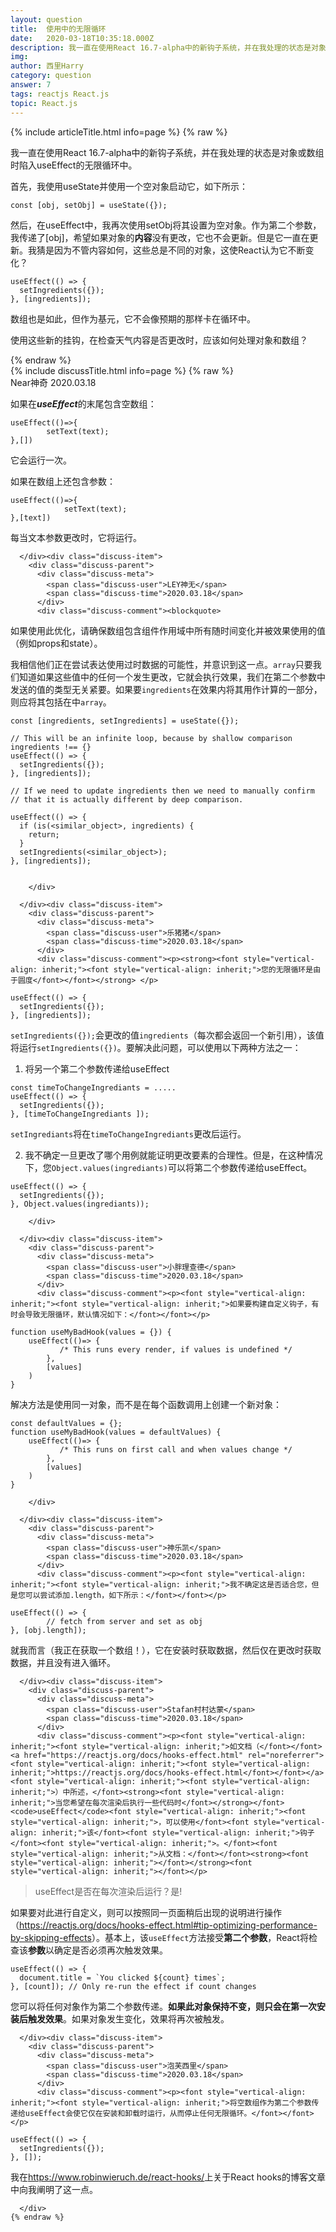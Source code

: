 ```yaml
---
layout: question
title:  使用中的无限循环
date:   2020-03-18T10:35:18.000Z
description: 我一直在使用React 16.7-alpha中的新钩子系统，并在我处理的状态是对象或数组时陷入useEffect的无限循环中。首先，我使用useSta...
img: 
author: 西里Harry
category: question
answer: 7
tags: reactjs React.js
topic: React.js
---
```

<div class="article-root">
  <div class="article">
    {% include articleTitle.html info=page %}
    {% raw %}
    <div class="article-content"><p><font style="vertical-align: inherit;"><font style="vertical-align: inherit;">我一直在使用React 16.7-alpha中的新钩子系统，并在我处理的状态是对象或数组时陷入useEffect的无限循环中。</font></font></p>

<p><font style="vertical-align: inherit;"><font style="vertical-align: inherit;">首先，我使用useState并使用一个空对象启动它，如下所示：</font></font></p>

<pre><code>const [obj, setObj] = useState({});
</code></pre>

<p><font style="vertical-align: inherit;"><font style="vertical-align: inherit;">然后，在useEffect中，我再次使用setObj将其设置为空对象。</font><font style="vertical-align: inherit;">作为第二个参数，我传递了[obj]，希望如果</font><font style="vertical-align: inherit;">对象</font><font style="vertical-align: inherit;">的</font></font><strong><font style="vertical-align: inherit;"><font style="vertical-align: inherit;">内容</font></font></strong><font style="vertical-align: inherit;"><font style="vertical-align: inherit;">没有更改</font><font style="vertical-align: inherit;">，它也不会更新</font><font style="vertical-align: inherit;">。</font><font style="vertical-align: inherit;">但是它一直在更新。</font><font style="vertical-align: inherit;">我猜是因为不管内容如何，​​这些总是不同的对象，这使React认为它不断变化？</font></font></p>

<pre><code>useEffect(() =&gt; {<font></font>
  setIngredients({});<font></font>
}, [ingredients]);<font></font>
</code></pre>

<p><font style="vertical-align: inherit;"><font style="vertical-align: inherit;">数组也是如此，但作为基元，它不会像预期的那样卡在循环中。</font></font></p>

<p><font style="vertical-align: inherit;"><font style="vertical-align: inherit;">使用这些新的挂钩，在检查天气内容是否更改时，应该如何处理对象和数组？</font></font></p></div>
    {% endraw %}
  </div>

  <div class="discuss-wrapper">
    {% include discussTitle.html info=page %}
    {% raw %}
    <div class="discuss-item">
        <div class="discuss-parent">
          <div class="discuss-meta">
            <span class="discuss-user">Near神奇</span>
            <span class="discuss-time">2020.03.18</span>
          </div>
          <div class="discuss-comment"><p><font style="vertical-align: inherit;"><font style="vertical-align: inherit;">如果在</font></font><strong><em><font style="vertical-align: inherit;"><font style="vertical-align: inherit;">useEffect</font></font></em></strong><font style="vertical-align: inherit;"><font style="vertical-align: inherit;">的末尾包含空数组</font><font style="vertical-align: inherit;">：</font></font></p>

<pre><code>useEffect(()=&gt;{<font></font>
        setText(text);<font></font>
},[])<font></font>
</code></pre>

<p><font style="vertical-align: inherit;"><font style="vertical-align: inherit;">它会运行一次。</font></font></p>

<p><font style="vertical-align: inherit;"><font style="vertical-align: inherit;">如果在数组上还包含参数：</font></font></p>

<pre><code>useEffect(()=&gt;{<font></font>
            setText(text);<font></font>
},[text])<font></font>
</code></pre>

<p><font style="vertical-align: inherit;"><font style="vertical-align: inherit;">每当文本参数更改时，它将运行。</font></font></p></div>
        </div>
        
      </div><div class="discuss-item">
        <div class="discuss-parent">
          <div class="discuss-meta">
            <span class="discuss-user">LEY神无</span>
            <span class="discuss-time">2020.03.18</span>
          </div>
          <div class="discuss-comment"><blockquote>
  <p><font style="vertical-align: inherit;"><font style="vertical-align: inherit;">如果使用此优化，请确保数组包含组件作用域中所有随时间变化并被效果使用的值（例如props和state）。</font></font></p>
</blockquote>

<p><font style="vertical-align: inherit;"><font style="vertical-align: inherit;">我相信他们正在尝试表达使用过时数据的可能性，并意识到这一点。</font></font><code>array</code><font style="vertical-align: inherit;"><font style="vertical-align: inherit;">只要我们知道如果这些值中的任何一个发生更改，它就会执行效果，我们在第二个参数中</font><font style="vertical-align: inherit;">发送的值的类型无关紧要</font><font style="vertical-align: inherit;">。</font><font style="vertical-align: inherit;">如果要</font></font><code>ingredients</code><font style="vertical-align: inherit;"><font style="vertical-align: inherit;">在效果内将其用作计算的一部分，则应将其包括在中</font></font><code>array</code><font style="vertical-align: inherit;"><font style="vertical-align: inherit;">。</font></font></p>

<pre class="lang-js prettyprint-override"><code>const [ingredients, setIngredients] = useState({});<font></font>
<font></font>
// This will be an infinite loop, because by shallow comparison ingredients !== {} <font></font>
useEffect(() =&gt; {<font></font>
  setIngredients({});<font></font>
}, [ingredients]);<font></font>
<font></font>
// If we need to update ingredients then we need to manually confirm <font></font>
// that it is actually different by deep comparison.<font></font>
<font></font>
useEffect(() =&gt; {<font></font>
  if (is(&lt;similar_object&gt;, ingredients) {<font></font>
    return;<font></font>
  }<font></font>
  setIngredients(&lt;similar_object&gt;);<font></font>
}, [ingredients]);<font></font>
<font></font>
</code></pre></div>
        </div>
        
      </div><div class="discuss-item">
        <div class="discuss-parent">
          <div class="discuss-meta">
            <span class="discuss-user">乐猪猪</span>
            <span class="discuss-time">2020.03.18</span>
          </div>
          <div class="discuss-comment"><p><strong><font style="vertical-align: inherit;"><font style="vertical-align: inherit;">您的无限循环是由于圆度</font></font></strong> </p>

<pre><code>useEffect(() =&gt; {<font></font>
  setIngredients({});<font></font>
}, [ingredients]);<font></font>
</code></pre>

<p><code>setIngredients({});</code><font style="vertical-align: inherit;"><font style="vertical-align: inherit;">会更改的值</font></font><code>ingredients</code><font style="vertical-align: inherit;"><font style="vertical-align: inherit;">（每次都会返回一个新引用），该值将运行</font></font><code>setIngredients({})</code><font style="vertical-align: inherit;"><font style="vertical-align: inherit;">。</font><font style="vertical-align: inherit;">要解决此问题，可以使用以下两种方法之一：</font></font></p>

<ol>
<li><font style="vertical-align: inherit;"><font style="vertical-align: inherit;">将另一个第二个参数传递给useEffect </font></font></li>
</ol>

<pre><code>const timeToChangeIngrediants = .....<font></font>
useEffect(() =&gt; {<font></font>
  setIngredients({});<font></font>
}, [timeToChangeIngrediants ]);<font></font>
</code></pre>

<p><code>setIngrediants</code><font style="vertical-align: inherit;"><font style="vertical-align: inherit;">将在</font></font><code>timeToChangeIngrediants</code><font style="vertical-align: inherit;"><font style="vertical-align: inherit;">更改后</font><font style="vertical-align: inherit;">运行</font><font style="vertical-align: inherit;">。</font></font></p>

<ol start="2">
<li><font style="vertical-align: inherit;"><font style="vertical-align: inherit;">我不确定一旦更改了哪个用例就能证明更改要素的合理性。</font><font style="vertical-align: inherit;">但是，在这种情况下，您</font></font><code>Object.values(ingrediants)</code><font style="vertical-align: inherit;"><font style="vertical-align: inherit;">可以将第二个参数</font><font style="vertical-align: inherit;">传递</font><font style="vertical-align: inherit;">给useEffect。</font></font></li>
</ol>

<pre><code>useEffect(() =&gt; {<font></font>
  setIngredients({});<font></font>
}, Object.values(ingrediants));<font></font>
</code></pre></div>
        </div>
        
      </div><div class="discuss-item">
        <div class="discuss-parent">
          <div class="discuss-meta">
            <span class="discuss-user">小胖理查德</span>
            <span class="discuss-time">2020.03.18</span>
          </div>
          <div class="discuss-comment"><p><font style="vertical-align: inherit;"><font style="vertical-align: inherit;">如果要构建自定义钩子，有时会导致无限循环，默认情况如下：</font></font></p>

<pre><code>function useMyBadHook(values = {}) {<font></font>
    useEffect(()=&gt; { <font></font>
           /* This runs every render, if values is undefined */<font></font>
        },<font></font>
        [values] <font></font>
    )<font></font>
}<font></font>
</code></pre>

<p><font style="vertical-align: inherit;"><font style="vertical-align: inherit;">解决方法是使用同一对象，而不是在每个函数调用上创建一个新对象：</font></font></p>

<pre><code>const defaultValues = {};<font></font>
function useMyBadHook(values = defaultValues) {<font></font>
    useEffect(()=&gt; { <font></font>
           /* This runs on first call and when values change */<font></font>
        },<font></font>
        [values] <font></font>
    )<font></font>
}<font></font>
</code></pre></div>
        </div>
        
      </div><div class="discuss-item">
        <div class="discuss-parent">
          <div class="discuss-meta">
            <span class="discuss-user">神乐凯</span>
            <span class="discuss-time">2020.03.18</span>
          </div>
          <div class="discuss-comment"><p><font style="vertical-align: inherit;"><font style="vertical-align: inherit;">我不确定这是否适合您，但是您可以尝试添加.length，如下所示：</font></font></p>

<pre><code>useEffect(() =&gt; {<font></font>
        // fetch from server and set as obj<font></font>
}, [obj.length]);<font></font>
</code></pre>

<p><font style="vertical-align: inherit;"><font style="vertical-align: inherit;">就我而言（我正在获取一个数组！），它在安装时获取数据，然后仅在更改时获取数据，并且没有进入循环。</font></font></p></div>
        </div>
        
      </div><div class="discuss-item">
        <div class="discuss-parent">
          <div class="discuss-meta">
            <span class="discuss-user">Stafan村村达蒙</span>
            <span class="discuss-time">2020.03.18</span>
          </div>
          <div class="discuss-comment"><p><font style="vertical-align: inherit;"><font style="vertical-align: inherit;">如文档（</font></font><a href="https://reactjs.org/docs/hooks-effect.html" rel="noreferrer"><font style="vertical-align: inherit;"><font style="vertical-align: inherit;">https://reactjs.org/docs/hooks-effect.html</font></font></a><font style="vertical-align: inherit;"><font style="vertical-align: inherit;">）中所述，</font><strong><font style="vertical-align: inherit;">当您希望在每次渲染后执行一些代码时</font></strong></font><code>useEffect</code><font style="vertical-align: inherit;"><font style="vertical-align: inherit;">，可以使用</font><font style="vertical-align: inherit;">该</font><font style="vertical-align: inherit;">钩子</font><font style="vertical-align: inherit;">。</font><font style="vertical-align: inherit;">从文档：</font></font><strong><font style="vertical-align: inherit;"></font></strong><font style="vertical-align: inherit;"></font></p>

<blockquote>
  <p><font style="vertical-align: inherit;"><font style="vertical-align: inherit;">useEffect是否在每次渲染后运行？</font><font style="vertical-align: inherit;">是!</font></font></p>
</blockquote>

<p><font style="vertical-align: inherit;"><font style="vertical-align: inherit;">如果要对此进行自定义，则可以按照同一页面稍后出现的说明进行操作（</font></font><a href="https://reactjs.org/docs/hooks-effect.html#tip-optimizing-performance-by-skipping-effects" rel="noreferrer"><font style="vertical-align: inherit;"><font style="vertical-align: inherit;">https://reactjs.org/docs/hooks-effect.html#tip-optimizing-performance-by-skipping-effects</font></font></a><font style="vertical-align: inherit;"><font style="vertical-align: inherit;">）。</font><font style="vertical-align: inherit;">基本上，该</font></font><code>useEffect</code><font style="vertical-align: inherit;"><font style="vertical-align: inherit;">方法接受</font></font><strong><font style="vertical-align: inherit;"><font style="vertical-align: inherit;">第二个参数</font></font></strong><font style="vertical-align: inherit;"><font style="vertical-align: inherit;">，React将检查该</font><strong><font style="vertical-align: inherit;">参数</font></strong><font style="vertical-align: inherit;">以确定是否必须再次触发效果。</font></font></p>

<pre><code>useEffect(() =&gt; {<font></font>
  document.title = `You clicked ${count} times`;<font></font>
}, [count]); // Only re-run the effect if count changes<font></font>
</code></pre>

<p><font style="vertical-align: inherit;"><font style="vertical-align: inherit;">您可以将任何对象作为第二个参数传递。</font></font><strong><font style="vertical-align: inherit;"><font style="vertical-align: inherit;">如果此对象保持不变，则只会在第一次安装后触发效果</font></font></strong><font style="vertical-align: inherit;"><font style="vertical-align: inherit;">。</font><font style="vertical-align: inherit;">如果对象发生变化，效果将再次被触发。</font></font></p></div>
        </div>
        
      </div><div class="discuss-item">
        <div class="discuss-parent">
          <div class="discuss-meta">
            <span class="discuss-user">泡芙西里</span>
            <span class="discuss-time">2020.03.18</span>
          </div>
          <div class="discuss-comment"><p><font style="vertical-align: inherit;"><font style="vertical-align: inherit;">将空数组作为第二个参数传递给useEffect会使它仅在安装和卸载时运行，从而停止任何无限循环。</font></font></p>

<pre><code>useEffect(() =&gt; {<font></font>
  setIngredients({});<font></font>
}, []);<font></font>
</code></pre>

<p><font style="vertical-align: inherit;"><font style="vertical-align: inherit;">我在</font><a href="https://www.robinwieruch.de/react-hooks/" rel="noreferrer"><font style="vertical-align: inherit;">https://www.robinwieruch.de/react-hooks/</font></a><font style="vertical-align: inherit;">上关于React hooks的博客文章中向我阐明了这一点。</font></font><a href="https://www.robinwieruch.de/react-hooks/" rel="noreferrer"><font style="vertical-align: inherit;"></font></a></p></div>
        </div>
        
      </div>
    {% endraw %}
  </div>
<div>
